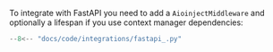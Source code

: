 To integrate with FastAPI you need to add a `AioinjectMiddleware` and
optionally a lifespan if you use context manager dependencies:
```python hl_lines="24-25"
--8<-- "docs/code/integrations/fastapi_.py"
```
